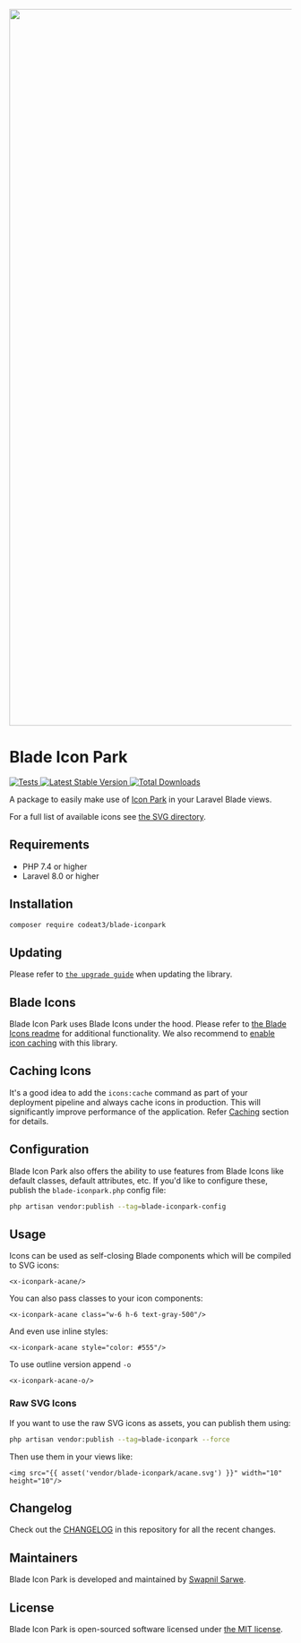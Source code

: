 <p align="center">
    <img src="./socialcard-blade-iconpark.png" width="1280" title="Social Card Blade Icon Park">
</p>

# Blade Icon Park

<a href="https://github.com/codeat3/blade-iconpark/actions?query=workflow%3ATests">
    <img src="https://github.com/codeat3/blade-iconpark/workflows/Tests/badge.svg" alt="Tests">
</a>
<a href="https://packagist.org/packages/codeat3/blade-iconpark">
    <img src="https://img.shields.io/packagist/v/codeat3/blade-iconpark" alt="Latest Stable Version">
</a>
<a href="https://packagist.org/packages/codeat3/blade-iconpark">
    <img src="https://img.shields.io/packagist/dt/codeat3/blade-iconpark" alt="Total Downloads">
</a>

A package to easily make use of [Icon Park](https://github.com/bytedance/IconPark) in your Laravel Blade views.

For a full list of available icons see [the SVG directory](resources/svg).

## Requirements

- PHP 7.4 or higher
- Laravel 8.0 or higher

## Installation

```bash
composer require codeat3/blade-iconpark
```

## Updating

Please refer to [`the upgrade guide`](UPGRADE.md) when updating the library.

## Blade Icons

Blade Icon Park uses Blade Icons under the hood. Please refer to [the Blade Icons readme](https://github.com/blade-ui-kit/blade-icons) for additional functionality. We also recommend to [enable icon caching](https://github.com/blade-ui-kit/blade-icons#caching) with this library.

## Caching Icons

It's a good idea to add the `icons:cache` command as part of your deployment pipeline and always cache icons in production. This will significantly improve performance of the application. Refer [Caching](https://github.com/driesvints/blade-icons?tab=readme-ov-file#caching) section for details.

## Configuration

Blade Icon Park also offers the ability to use features from Blade Icons like default classes, default attributes, etc. If you'd like to configure these, publish the `blade-iconpark.php` config file:

```bash
php artisan vendor:publish --tag=blade-iconpark-config
```

## Usage

Icons can be used as self-closing Blade components which will be compiled to SVG icons:

```blade
<x-iconpark-acane/>
```

You can also pass classes to your icon components:

```blade
<x-iconpark-acane class="w-6 h-6 text-gray-500"/>
```

And even use inline styles:

```blade
<x-iconpark-acane style="color: #555"/>
```

To use outline version append `-o`
```blade
<x-iconpark-acane-o/>
```

### Raw SVG Icons

If you want to use the raw SVG icons as assets, you can publish them using:

```bash
php artisan vendor:publish --tag=blade-iconpark --force
```

Then use them in your views like:

```blade
<img src="{{ asset('vendor/blade-iconpark/acane.svg') }}" width="10" height="10"/>
```

## Changelog

Check out the [CHANGELOG](CHANGELOG.md) in this repository for all the recent changes.

## Maintainers

Blade Icon Park is developed and maintained by [Swapnil Sarwe](https://swapnilsarwe.com).

## License

Blade Icon Park is open-sourced software licensed under [the MIT license](LICENSE.md).
